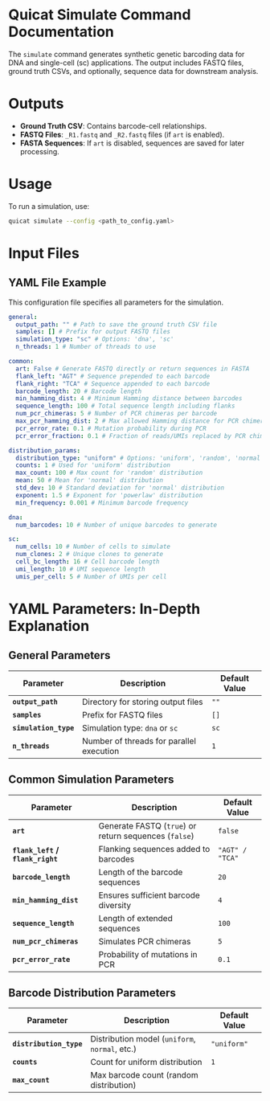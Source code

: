 # Quicat Simulate Command Documentation

The `simulate` command generates synthetic genetic barcoding data for DNA and single-cell (sc) applications. The output includes FASTQ files, ground truth CSVs, and optionally, sequence data for downstream analysis.

# **Outputs**

- **Ground Truth CSV**: Contains barcode-cell relationships.
- **FASTQ Files**: `_R1.fastq` and `_R2.fastq` files (if `art` is enabled).
- **FASTA Sequences**: If `art` is disabled, sequences are saved for later processing.

# **Usage**

To run a simulation, use:

```sh
quicat simulate --config <path_to_config.yaml>
```

# **Input Files**

## YAML File Example

This configuration file specifies all parameters for the simulation.

```yaml
general:
  output_path: "" # Path to save the ground truth CSV file
  samples: [] # Prefix for output FASTQ files
  simulation_type: "sc" # Options: 'dna', 'sc'
  n_threads: 1 # Number of threads to use

common:
  art: False # Generate FASTQ directly or return sequences in FASTA
  flank_left: "AGT" # Sequence prepended to each barcode
  flank_right: "TCA" # Sequence appended to each barcode
  barcode_length: 20 # Barcode length
  min_hamming_dist: 4 # Minimum Hamming distance between barcodes
  sequence_length: 100 # Total sequence length including flanks
  num_pcr_chimeras: 5 # Number of PCR chimeras per barcode
  max_pcr_hamming_dist: 2 # Max allowed Hamming distance for PCR chimeras
  pcr_error_rate: 0.1 # Mutation probability during PCR
  pcr_error_fraction: 0.1 # Fraction of reads/UMIs replaced by PCR chimeras

distribution_params:
  distribution_type: "uniform" # Options: 'uniform', 'random', 'normal', 'powerlaw'
  counts: 1 # Used for 'uniform' distribution
  max_count: 100 # Max count for 'random' distribution
  mean: 50 # Mean for 'normal' distribution
  std_dev: 10 # Standard deviation for 'normal' distribution
  exponent: 1.5 # Exponent for 'powerlaw' distribution
  min_frequency: 0.001 # Minimum barcode frequency

dna:
  num_barcodes: 10 # Number of unique barcodes to generate

sc:
  num_cells: 10 # Number of cells to simulate
  num_clones: 2 # Unique clones to generate
  cell_bc_length: 16 # Cell barcode length
  umi_length: 10 # UMI sequence length
  umis_per_cell: 5 # Number of UMIs per cell
```

# **YAML Parameters: In-Depth Explanation**

## **General Parameters**

| Parameter             | Description                              | Default Value |
| --------------------- | ---------------------------------------- | ------------- |
| **`output_path`**     | Directory for storing output files       | `""`          |
| **`samples`**         | Prefix for FASTQ files                   | `[]`          |
| **`simulation_type`** | Simulation type: `dna` or `sc`           | `sc`          |
| **`n_threads`**       | Number of threads for parallel execution | `1`           |

## **Common Simulation Parameters**

| Parameter                        | Description                                           | Default Value   |
| -------------------------------- | ----------------------------------------------------- | --------------- |
| **`art`**                        | Generate FASTQ (`true`) or return sequences (`false`) | `false`         |
| **`flank_left` / `flank_right`** | Flanking sequences added to barcodes                  | `"AGT" / "TCA"` |
| **`barcode_length`**             | Length of the barcode sequences                       | `20`            |
| **`min_hamming_dist`**           | Ensures sufficient barcode diversity                  | `4`             |
| **`sequence_length`**            | Length of extended sequences                          | `100`           |
| **`num_pcr_chimeras`**           | Simulates PCR chimeras                                | `5`             |
| **`pcr_error_rate`**             | Probability of mutations in PCR                       | `0.1`           |

## **Barcode Distribution Parameters**

| Parameter               | Description                                    | Default Value |
| ----------------------- | ---------------------------------------------- | ------------- |
| **`distribution_type`** | Distribution model (`uniform`, `normal`, etc.) | `"uniform"`   |
| **`counts`**            | Count for uniform distribution                 | `1`           |
| **`max_count`**         | Max barcode count (random distribution)        |               |
